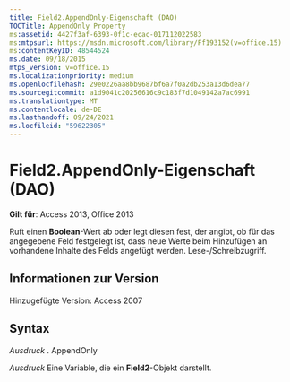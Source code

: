 ```yaml
---
title: Field2.AppendOnly-Eigenschaft (DAO)
TOCTitle: AppendOnly Property
ms:assetid: 4427f3af-6393-0f1c-ecac-017112022583
ms:mtpsurl: https://msdn.microsoft.com/library/Ff193152(v=office.15)
ms:contentKeyID: 48544524
ms.date: 09/18/2015
mtps_version: v=office.15
ms.localizationpriority: medium
ms.openlocfilehash: 29e0226aa8bb9687bf6a7f0a2db253a13d6dea77
ms.sourcegitcommit: a1d9041c20256616c9c183f7d1049142a7ac6991
ms.translationtype: MT
ms.contentlocale: de-DE
ms.lasthandoff: 09/24/2021
ms.locfileid: "59622305"
---
```

# <a name="field2appendonly-property-dao"></a>Field2.AppendOnly-Eigenschaft (DAO)


**Gilt für**: Access 2013, Office 2013

Ruft einen **Boolean**-Wert ab oder legt diesen fest, der angibt, ob für das angegebene Feld festgelegt ist, dass neue Werte beim Hinzufügen an vorhandene Inhalte des Felds angefügt werden. Lese-/Schreibzugriff.

## <a name="version-information"></a>Informationen zur Version

Hinzugefügte Version: Access 2007

## <a name="syntax"></a>Syntax

*Ausdruck* . AppendOnly

*Ausdruck* Eine Variable, die ein **Field2**-Objekt darstellt.


